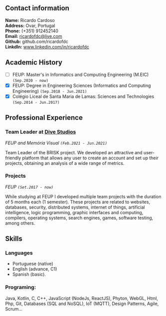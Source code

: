 <!-- # My *Curriculum Vitae* -->

## Contact information

**Name:** Ricardo Cardoso  
**Address:** Ovar, Portugal  
**Phone:** (+351) 912452140  
**Email:** ricardofdc@live.com  
**Github:** github.com/ricardofdc  
**LinkdIn:** www.linkedin.com/in/ricardofdc


## Academic History

- [ ] FEUP: Master's in Informatics and Computing Engineering (M.EIC) `(Sep.2020 - now)`
- [x] FEUP: Degree in Engineering Sciences (Informatics and Computing Engineering) `(Sep.2018 - Jun.2021)`
- [x] Colégio Liceal de Santa Maria de Lamas: Sciences and Technologies `(Sep.2014 - Jun.2017)`

## Professional Experience

### Team Leader at [Dive Studios](https://www.divestudios.pt) 
_FEUP and Memória Visual `(Feb.2021 - Jun.2021)`_

Team Leader of the BRISK project.
We developed an attractive and user-friendly platform that allows any user to create an account and set up their projects, obtaining an analysis of a wide range of metrics.

### Projects
_FEUP `(Set.2017 - now)`_

While studying at FEUP I developed multiple team projects with the duration of 5 months each (1 semester). These projects are related to websites, databases, security, distributed systems, internet of things, artificial intelligence, logic programming, graphic interfaces and computing, compilers, operating systems, search engines, games, software testing, among others.

## Skills

### Languages

   - Portuguese (native)
   - English (advance, C1) 
   - Spanish (basic).

### Programing: 

Java, Kotlin, C, C++, JavaScript (NodeJs, ReactJS), Phyton, WebGL, Html, Php, Git, Databases (SQL and NoSQL), IoT (MQTT), Design Patterns, Agile, Scrum...  
                

